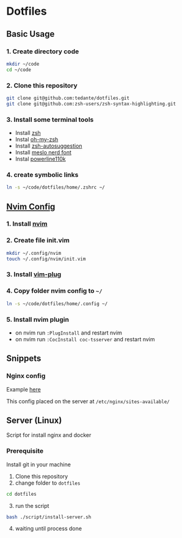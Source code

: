 # Dotfiles

## Basic Usage
### 1. Create directory code

```bash
mkdir ~/code
cd ~/code
```

### 2. Clone this repository

```bash
git clone git@github.com:tedante/dotfiles.git
git clone git@github.com:zsh-users/zsh-syntax-highlighting.git
```

### 3. Install some terminal tools

- Install [zsh](https://github.com/ohmyzsh/ohmyzsh/wiki/Installing-ZSH)
- Instal [oh-my-zsh](https://ohmyz.sh/#install)
- Install [zsh-autosuggestion](https://github.com/zsh-users/zsh-autosuggestions/blob/master/INSTALL.md#oh-my-zsh)
- Install [meslo nerd font](https://github.com/romkatv/powerlevel10k)
- Instal [powerline110k](https://github.com/romkatv/powerlevel10k)

### 4. create symbolic links

```bash
ln -s ~/code/dotfiles/home/.zshrc ~/
```

## [Nvim Config](https://www.sitepoint.com/zsh-tips-tricks/)
### 1. Install [nvim](https://github.com/neovim/neovim)

### 2. Create file init.vim

```bash
mkdir ~/.config/nvim
touch ~/.config/nvim/init.vim
```

### 3. Install [vim-plug](https://github.com/junegunn/vim-plug)

### 4. Copy folder nvim config to `~/`
```bash
ln -s ~/code/dotfiles/home/.config ~/
```

### 5. Install nvim plugin
- on nvim run `:PlugInstall` and restart nvim 
- on nvim run `:CocInstall coc-tsserver` and restart nvim 


## Snippets
### Nginx config
Example [here](./templates/sub.domain.com.bak)

This config placed on the server at `/etc/nginx/sites-available/`

## Server (Linux)
Script for install nginx and docker

### Prerequisite
Install git in your machine

1. Clone this repository
2. change folder to `dotfiles`
```bash
cd dotfiles
```
3. run the script 
```bash
bash ./script/install-server.sh
```
4. waiting until process done

